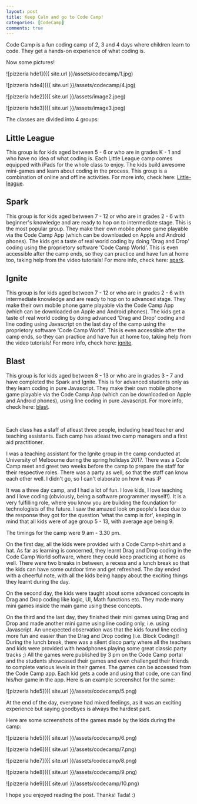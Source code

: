 ```yaml
---
layout: post
title: Keep Calm and go to Code Camp!
categories: [CodeCamp]
comments: true
---
```


Code Camp is a fun coding camp of 2, 3 and 4 days where children learn to code. They get a hands-on experience of what coding is.

Now some pictures!

![pizzeria hde1]({{ site.url }}/assets/codecamp/1.jpg)

![pizzeria hde4]({{ site.url }}/assets/codecamp/4.jpg)

![pizzeria hde2]({{ site.url }}/assets/image2.jpeg)

![pizzeria hde3]({{ site.url }}/assets/image3.jpeg)

The classes are divided into 4 groups:

## Little League

This group is for kids aged between 5 - 6 or who are in grades K - 1 and who have no idea of what coding is.  Each Little League camp comes equipped with iPads for the whole class to enjoy. The kids build awesome mini-games and learn about coding in the process. This group is a combination of online and offline activities. For more info, check here: [Little-league](https://codecamp.com.au/camp-league/).

## Spark

This group is for kids aged between 7 - 12 or who are in grades 2 - 6 with beginner's knowledge and are ready to hop on to intermediate stage. This is the most popular group. They make their own mobile phone game playable via the Code Camp App (which can be downloaded on Apple and Android phones). The kids get a taste of real world coding by doing 'Drag and Drop' coding using the proprietory software 'Code Camp World'. This is even accessible after the camp ends, so they can practice and have fun at home too, taking help from the video tutorials! For more info, check here: [spark](https://codecamp.com.au/camp-spark/).

## Ignite

This group is for kids aged between 7 - 12 or who are in grades 2 - 6 with intermediate knowledge and are ready to hop on to advanced stage. They make their own mobile phone game playable via the Code Camp App (which can be downloaded on Apple and Android phones). The kids get a taste of real world coding by doing advanced 'Drag and Drop' coding and line coding using Javascript on the last day of the camp using the proprietory software 'Code Camp World'. This is even accessible after the camp ends, so they can practice and have fun at home too, taking help from the video tutorials! For more info, check here: [ignite](https://codecamp.com.au/camp-ignite/).

## Blast

This group is for kids aged between 8 - 13 or who are in grades 3 - 7 and have completed the Spark and Ignite. This is for advanced students only as they learn coding in pure Javascript. They make their own mobile phone game playable via the Code Camp App (which can be downloaded on Apple and Android phones), using line coding in pure Javascript. For more info, check here: [blast](https://codecamp.com.au/camp-blast/).

</br>

Each class has a staff of atleast three people, including head teacher and teaching assistants. Each camp has atleast two camp managers and a first aid practitioner.

I was a teaching assistant for the Ignite group in the camp conducted at University of Melbourne during the spring holidays 2017. There was a Code Camp meet and greet two weeks before the camp to prepare the staff for their respective roles. There was a party as well, so that the staff can know each other well. I didn't go, so I can't elaborate on how it was :P

It was a three day camp, and I had a lot of fun. I love kids, I love teaching and I love coding (obviously, being a software programmer myself!). It is a very fulfilling role, where you know you are building the foundation for technologists of the future. I saw the amazed look on people's face due to the response they got for the question 'what the camp is for', keeping in mind that all kids were of age group 5 - 13, with average age being 9.

The timings for the camp were 9 am - 3.30 pm.

On the first day, all the kids were provided with a Code Camp t-shirt and a hat. As far as learning is concerned, they learnt Drag and Drop coding in the Code Camp World software, where they could keep practicing at home as well. There were two breaks in between, a recess and a lunch break so that the kids can have some outdoor time and get refreshed. The day ended with a cheerful note, with all the kids being happy about the exciting things they learnt during the day.

On the second day, the kids were taught about some advanced concepts in Drag and Drop coding like logic, UI, Math functions etc. They made many mini games inside the main game using these concepts.

On the third and the last day, they finished their mini games using Drag and Drop and made another mini game using line coding only, i.e. using Javascript. An unexpected observation was that the kids found line coding more fun and easier than the Drag and Drop coding (i.e. Block Coding)! During the lunch break, there was a silent disco party where all the teachers and kids were provided with headphones playing some great classic party tracks ;) All the games were published by 3 pm on the Code Camp portal and the students showcased their games and even challenged their friends to complete various levels in their games. The games can be accessed from the Code Camp app. Each kid gets a code and using that code, one can find his/her game in the app. Here is an example screenshot for the same:

![pizzeria hde5]({{ site.url }}/assets/codecamp/5.png)

At the end of the day, everyone had mixed feelings, as it was an exciting experience but saying goodbyes is always the hardest part.

Here are some screenshots of the games made by the kids during the camp:

![pizzeria hde5]({{ site.url }}/assets/codecamp/6.png)

![pizzeria hde6]({{ site.url }}/assets/codecamp/7.png)

![pizzeria hde7]({{ site.url }}/assets/codecamp/8.png)

![pizzeria hde8]({{ site.url }}/assets/codecamp/9.png)

![pizzeria hde9]({{ site.url }}/assets/codecamp/10.png)


I hope you enjoyed reading the post. Thanks! Tada! :)

